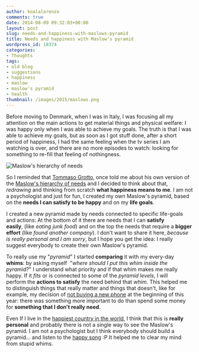 ```yaml
---
author: koalalorenzo
comments: true
date: 2014-08-09 09:32:03+00:00
layout: post
slug: needs-and-happiness-with-maslows-pyramid
title: Needs and happiness with Maslow's pyramid
wordpress_id: 18374
categories:
- Thoughts
tags:
- old blog
- suggestions
- happiness
- maslow
- maslow's pyramid
- health
thumbnail: /images/2015/maslows.png
---
```


Before moving to Denmark, when I was in Italy, I was focusing all my attention on the main actions to get material things and physical welfare: I was happy only when I was able to achieve my goals. The truth is that I was able to achieve my goals, but as soon as I got stuff done, after a short period of happiness, I had the same feeling when the tv series I am watching is over, and there are no more episodes to watch: looking for something to re-fill that feeling of nothingness.

![Maslow's hierarchy of needs](/images/2015/maslows.png)

So I reminded that [Tommaso Grotto](http://www.tommasogrotto.com), once told me about his own version of the [Maslow's hierarchy of needs](http://en.wikipedia.org/wiki/Maslow's_hierarchy_of_needs) and I decided to think about that, _redrawing_ and thinking from scratch **what happiness means to me**. I am not a psychologist and just for fun, I created my own Maslow's pyramid, based on the **needs I can satisfy to be happy** and on my **life goals**.

I created a new pyramid made by needs connected to specific life-goals and actions: At the bottom of it there are needs that I can **satisfy easily**, (like _eating junk food_) and on the top the needs that require a **bigger effort** (like _found another company_). I don't want to share it here, _because is really personal and I am sorry_, but I hope you get the idea: I really suggest everybody to create their own Maslow's pyramid.

To really use my "_pyramid_" I started **comparing** it with my every-day **whims**: by asking myself  "_where should I put this whim inside the pyramid?_" I understand what priority and if that whim makes me really happy. If it _fits_ or is connected to some of the _pyramid levels_, I will perform the **actions to satisfy** the need behind that _whim_. This helped me to distinguish things that really matter and things that doesn't, like for example, my decision of [not buying a new phone](http://koalalorenzo2014.wordpress.com/2014/01/31/no-all-acquisto-del-nexus-5/) at the beginning of this year: there was something more important to do than spend some money for **something that I don't really need**.

Even If I live in the [happiest country in the world](https://sundhedsstyrelsen.dk/en/medicines/consumption-analyses/consumption-of-antidepressants-in-denmark-in-the-primary-health-sector-in-the-period-1994-2003), I think that this is **really personal** and probably there is not a single way to see the Maslow's pyramid. I am not a psychologist but I think everybody should build a pyramid... and listen to the [happy song](https://www.youtube.com/watch?v=y6Sxv-sUYtM) :P It helped me to clear my mind from stupid whims.

